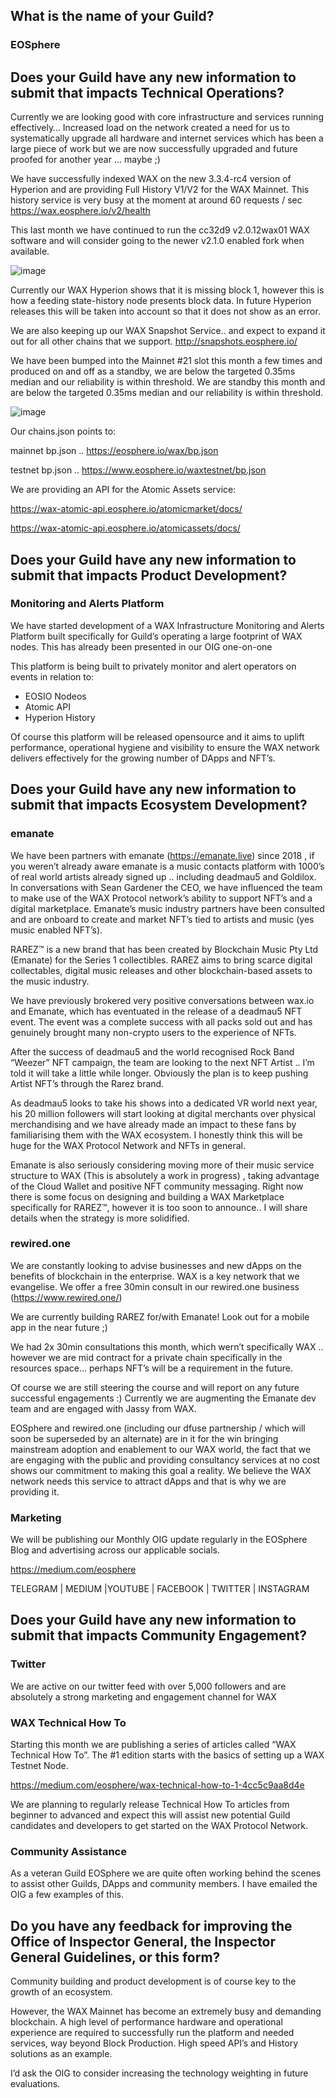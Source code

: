 ## What is the name of your Guild?

### EOSphere

## Does your Guild have any new information to submit that impacts Technical Operations?

Currently we are looking good with core infrastructure and services running effectively… Increased load on the network created a need for us to systematically upgrade all hardware and internet services which has been a large piece of work but we are now successfully upgraded and future proofed for another year ... maybe ;)

We have successfully indexed WAX on the new 3.3.4-rc4 version of Hyperion and are providing Full History V1/V2 for the WAX Mainnet. This history service is very busy at the moment at around 60 requests / sec
https://wax.eosphere.io/v2/health

This last month we have continued to run the cc32d9 v2.0.12wax01 WAX software and will consider going to the newer v2.1.0 enabled fork when available.

![image](https://user-images.githubusercontent.com/12730423/126054537-694de668-df83-458f-9c4e-71f094ded020.png)

Currently our WAX Hyperion shows that it is missing block 1, however this is how a feeding state-history node presents block data. In future Hyperion releases this will be taken into account so that it does not show as an error.

We are also keeping up our WAX Snapshot Service.. and expect to expand it out for all other chains that we support.
http://snapshots.eosphere.io/

We have been bumped into the Mainnet #21 slot this month a few times and produced on and off as a standby, we are below the targeted 0.35ms median and our reliability is within threshold.
We are standby this month and are below the targeted 0.35ms median and our reliability is within threshold.

![image](https://user-images.githubusercontent.com/12730423/126054558-3935647d-ab49-4d02-8125-82b3a4d17bf7.png)

Our chains.json points to:

mainnet bp.json .. https://eosphere.io/wax/bp.json

testnet bp.json .. https://www.eosphere.io/waxtestnet/bp.json

We are providing an API for the Atomic Assets service:

https://wax-atomic-api.eosphere.io/atomicmarket/docs/

https://wax-atomic-api.eosphere.io/atomicassets/docs/

## Does your Guild have any new information to submit that impacts Product Development?

### Monitoring and Alerts Platform
We have started development of a WAX Infrastructure Monitoring and Alerts Platform built specifically for Guild’s operating a large footprint of WAX nodes. This has already been presented in our OIG one-on-one

This platform is being built to privately monitor and alert operators on events in relation to:
- EOSIO Nodeos
- Atomic API
- Hyperion History

Of course this platform will be released opensource and it aims to uplift performance, operational hygiene and visibility to ensure the WAX network delivers effectively for the growing number of DApps and NFT’s.

## Does your Guild have any new information to submit that impacts Ecosystem Development?

### emanate
We have been partners with emanate (https://emanate.live) since 2018 , if you weren’t already aware emanate is a music contacts platform with 1000’s of real world artists already signed up .. including deadmau5 and Goldilox. In conversations with Sean Gardener the CEO, we have influenced the team to make use of the WAX Protocol network’s ability to support NFT’s and a digital marketplace. Emanate’s music industry partners have been consulted and are onboard to create and market NFT’s tied to artists and music (yes music enabled NFT’s).

RAREZ™ is a new brand that has been created by Blockchain Music Pty Ltd (Emanate) for the Series 1 collectibles. RAREZ aims to bring scarce digital collectables, digital music releases and other blockchain-based assets to the music industry.

We have previously brokered very positive conversations between wax.io and Emanate, which has eventuated in the release of a deadmau5 NFT event. The event was a complete success with all packs sold out and has genuinely brought many non-crypto users to the experience of NFTs.

After the success of deadmau5 and the world recognised Rock Band “Weezer” NFT campaign, the team are looking to the next NFT Artist .. I’m told it will take a little while longer. Obviously the plan is to keep pushing Artist NFT’s through the Rarez brand.

As deadmau5 looks to take his shows into a dedicated VR world next year, his 20 million followers will start looking at digital merchants over physical merchandising and we have already made an impact to these fans by familiarising them with the WAX ecosystem. I honestly think this will be huge for the WAX Protocol Network and NFTs in general.

Emanate is also seriously considering moving more of their music service structure to WAX (This is absolutely a work in progress) , taking advantage of the Cloud Wallet and positive NFT community messaging. Right now there is some focus on designing and building a WAX Marketplace specifically for RAREZ™, however it is too soon to announce.. I will share details when the strategy is more solidified.

### rewired.one
We are constantly looking to advise businesses and new dApps on the benefits of blockchain in the enterprise. WAX is a key network that we evangelise. We offer a free 30min consult in our rewired.one business (https://www.rewired.one/)

We are currently building RAREZ for/with Emanate! Look out for a mobile app in the near future ;)

We had 2x 30min consultations this month, which wern’t specifically WAX .. however we are mid contract for a private chain specifically in the resources space… perhaps NFT’s will be a requirement in the future.

Of course we are still steering the course and will report on any future successful engagements :) Currently we are augmenting the Emanate dev team and are engaged with Jassy from WAX.

EOSphere and rewired.one (including our dfuse partnership / which will soon be superseded by an alternate) are in it for the win bringing mainstream adoption and enablement to our WAX world, the fact that we are engaging with the public and providing consultancy services at no cost shows our commitment to making this goal a reality. We believe the WAX network needs this service to attract dApps and that is why we are providing it.

### Marketing
We will be publishing our Monthly OIG update regularly in the EOSphere Blog and advertising across our applicable socials.

https://medium.com/eosphere

TELEGRAM | MEDIUM |YOUTUBE | FACEBOOK | TWITTER | INSTAGRAM

## Does your Guild have any new information to submit that impacts Community Engagement?
### Twitter
We are active on our twitter feed with over 5,000 followers and are absolutely a strong marketing and engagement channel for WAX

### WAX Technical How To
Starting this month we are publishing a series of articles called “WAX Technical How To”. 
The #1 edition starts with the basics of setting up a WAX Testnet Node.

https://medium.com/eosphere/wax-technical-how-to-1-4cc5c9aa8d4e

We are planning to regularly release Technical How To articles from beginner to advanced and expect this will assist new potential Guild candidates and developers to get started on the WAX Protocol Network.

### Community Assistance
As a veteran Guild EOSphere we are quite often working behind the scenes to assist other Guilds, DApps and community members. I have emailed the OIG a few examples of this.

## Do you have any feedback for improving the Office of Inspector General, the Inspector General Guidelines, or this form?
Community building and product development is of course key to the growth of an ecosystem.

However, the WAX Mainnet has become an extremely busy and demanding blockchain. A high level of performance hardware and operational experience are required to successfully run the platform and needed services, way beyond Block Production. High speed API’s and History solutions as an example.

I’d ask the OIG to consider increasing the technology weighting in future evaluations.
